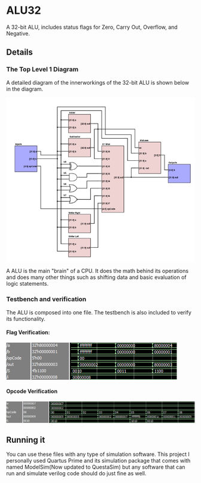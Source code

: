 # ALU32
A 32-bit ALU, includes status flags for Zero, Carry Out, Overflow, and Negative.

## Details
### The Top Level 1 Diagram
A detailed diagram of the innerworkings of the 32-bit ALU is shown below in the diagram.

![alt text](https://github.com/baxtrax/ALU32/blob/main/Images/ALU%20LVL%201.jpg?raw=true)


A ALU is the main "brain" of a CPU. It does the math behind its operations and does many other things such as shifting data and basic evaluation of logic statements.

### Testbench and verification
The ALU is composed into one file. The testbench is also included to verify its functionality. 

#### Flag Verification:
![alt text](https://github.com/baxtrax/ALU32/blob/main/Images/ALU%20Flags%20Sim.png?raw=true)
#### Opcode Verification
![alt text](https://github.com/baxtrax/ALU32/blob/main/Images/ALU%20Testing%20Opcodes.png?raw=true)

## Running it
You can use these files with any type of simulation software. This project I personally used Quartus Prime and its simulation package that comes with named ModelSim(Now updated to QuestaSim) but any software that can run and simulate verilog code should do just fine as well.
